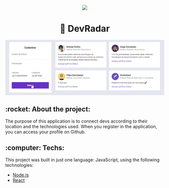 <p align="center">
  <img src="https://github.com/Rocketseat/semana-omnistack-10/blob/master/.github/devradar.svg" width="100">
</p>

<h1 align="center">
  📡 DevRadar
</h3>


<p align="center">
  <img src="https://github.com/bprofiro/assets/blob/master/dev1.png"/>  
</p>

<div>
  <h2> :rocket: About the project: </h2>

  <p> The purpose of this application is to connect devs according to their location and the technologies used. When you register in the application, you can access your profile on Github. </p>
</div>

<div>
  <h2> :computer: Techs: </h2>
   <p> This project was built in just one language: JavaScript, using the following technologies:

   -   [Node.js](https://nodejs.org/en/)
   -   [React](https://reactjs.org/)
  </p>
</div>
